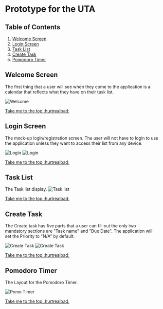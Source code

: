 # Prototype for the UTA
## Table of Contents
1. [Welcome Screen](https://github.com/jonathan-f-gomez/unnamed-time-application/blob/main/Prototype/README.MD#welcome-screen)
2. [Login Screen](https://github.com/jonathan-f-gomez/unnamed-time-application/blob/main/Prototype/README.MD#login-screen)
3. [Task List](https://github.com/jonathan-f-gomez/unnamed-time-application/blob/main/Prototype/README.MD#task-list)
4. [Create Task](https://github.com/jonathan-f-gomez/unnamed-time-application/blob/main/Prototype/README.MD#create-task)
5. [Pomodoro Timer](https://github.com/jonathan-f-gomez/unnamed-time-application/blob/main/Prototype/README.MD#pomodoro-timer)

## Welcome Screen

The first thing that a user will see when they come to the application is a calendar that reflects what they have on their task list.

![Welcome](https://github.com/jonathan-f-gomez/unnamed-time-application/blob/main/Prototype/Welcome.JPG)

[Take me to the top :hurtrealbad:](https://github.com/jonathan-f-gomez/unnamed-time-application/blob/main/Prototype/README.MD#prototype-for-the-uta)

## Login Screen
The mock-up login/registration screen. The user will not have to login to use the application unless they want to access their list from any device.

![Login](https://github.com/jonathan-f-gomez/unnamed-time-application/blob/main/Prototype/Login.JPG)
![Login](https://github.com/jonathan-f-gomez/unnamed-time-application/blob/main/Prototype/Register.JPG)

[Take me to the top :hurtrealbad:](https://github.com/jonathan-f-gomez/unnamed-time-application/blob/main/Prototype/README.MD#prototype-for-the-uta)

## Task List
The Task list display.
![Task list](https://github.com/jonathan-f-gomez/unnamed-time-application/blob/main/Prototype/Task_List_Preview.JPG)

[Take me to the top :hurtrealbad:](https://github.com/jonathan-f-gomez/unnamed-time-application/blob/main/Prototype/README.MD#prototype-for-the-uta)

## Create Task
The Create task has five parts that a user can fill out the only two mandatory sections are "Task name" and "Due Date". The application will set the Priority to "N/A" by default.

![Create Task](https://github.com/jonathan-f-gomez/unnamed-time-application/blob/main/Prototype/Create_Task.JPG)
![Create Task](https://github.com/jonathan-f-gomez/unnamed-time-application/blob/main/Prototype/Create_Task_2.JPG)

[Take me to the top :hurtrealbad:](https://github.com/jonathan-f-gomez/unnamed-time-application/blob/main/Prototype/README.MD#prototype-for-the-uta)

## Pomodoro Timer
The Layout for the Pomodoro Timer. 

![Pomo Timer](https://github.com/jonathan-f-gomez/unnamed-time-application/blob/main/Prototype/GoPomo.JPG)

[Take me to the top :hurtrealbad:](https://github.com/jonathan-f-gomez/unnamed-time-application/blob/main/Prototype/README.MD#prototype-for-the-uta)

